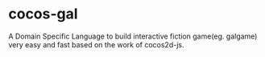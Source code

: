 # cocos-gal
A Domain Specific Language to build interactive fiction game(eg. galgame) very easy and fast based on the work of cocos2d-js.
